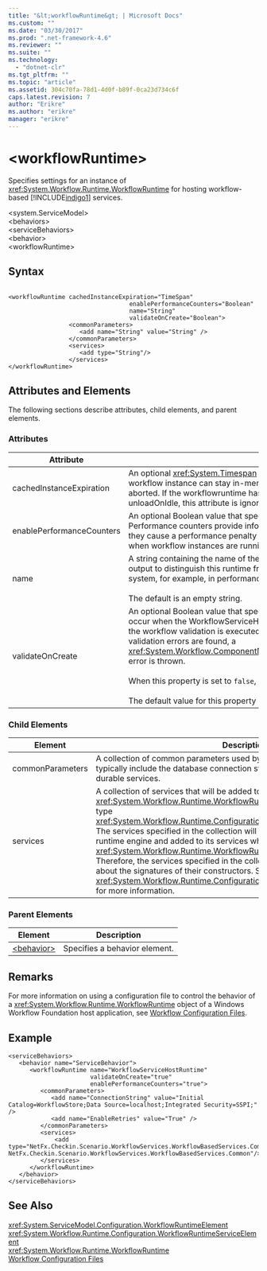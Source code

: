 ```yaml
---
title: "&lt;workflowRuntime&gt; | Microsoft Docs"
ms.custom: ""
ms.date: "03/30/2017"
ms.prod: ".net-framework-4.6"
ms.reviewer: ""
ms.suite: ""
ms.technology: 
  - "dotnet-clr"
ms.tgt_pltfrm: ""
ms.topic: "article"
ms.assetid: 304c70fa-78d1-4d0f-b89f-0ca23d734c6f
caps.latest.revision: 7
author: "Erikre"
ms.author: "erikre"
manager: "erikre"
---
```

# &lt;workflowRuntime&gt;
Specifies settings for an instance of <xref:System.Workflow.Runtime.WorkflowRuntime> for hosting workflow-based [!INCLUDE[indigo1](../../../../../includes/indigo1-md.md)] services.  
  
 \<system.ServiceModel>  
\<behaviors>  
\<serviceBehaviors>  
\<behavior>  
\<workflowRuntime>  
  
## Syntax  
  
```  
  
<workflowRuntime cachedInstanceExpiration="TimeSpan"  
                                  enablePerformanceCounters="Boolean"  
                                  name="String"  
                                  validateOnCreate="Boolean">  
                 <commonParameters>  
                    <add name="String" value="String" />  
                 </commonParameters>  
                 <services>  
                    <add type="String"/>  
                 </services>  
</workflowRuntime>  
```  
  
## Attributes and Elements  
 The following sections describe attributes, child elements, and parent elements.  
  
### Attributes  
  
|Attribute|Description|  
|---------------|-----------------|  
|cachedInstanceExpiration|An optional <xref:System.Timespan> value that specifies the maximum duration a workflow instance can stay in-memory in idle state before it is forcefully unloaded or aborted. If the workflowruntime has `PersistenceService` which performs unloadOnIdle, this attribute is ignored.|  
|enablePerformanceCounters|An optional Boolean value that specifies whether performance counters are enabled. Performance counters provide information on various workflow-related statistics, but they cause a performance penalty when the workflow runtime engine starts, and when workflow instances are running. The default value is `true`.|  
|name|A string containing the name of the workflow runtime engine. The name is used in output to distinguish this runtime from other runtimes that may be running on the system, for example, in performance counters.<br /><br /> The default is an empty string.|  
|validateOnCreate|An optional Boolean value that specifies whether validation of workflow definition will occur when the WorkflowServiceHost is opened.  When this attribute is set to `true`, the workflow validation is executed every time `WorkflowServiceHost.Open` is called. If validation errors are found, a <xref:System.Workflow.ComponentModel.Compiler.WorkflowValidationFailedException> error is thrown.<br /><br /> When this property is set to `false`, no Workflow definition validation will happen.<br /><br /> The default value for this property is `true`.|  
  
### Child Elements  
  
|Element|Description|  
|-------------|-----------------|  
|commonParameters|A collection of common parameters used by services. This collection will typically include the database connection string that might be shared by durable services.|  
|services|A collection of services that will be added to the <xref:System.Workflow.Runtime.WorkflowRuntime> engine. The elements are of type <xref:System.Workflow.Runtime.Configuration.WorkflowRuntimeServiceElement>.  The services specified in the collection will be initialized by the workflow runtime engine and added to its services when the appropriate <xref:System.Workflow.Runtime.WorkflowRuntime> constructor is called. Therefore, the services specified in the collection must follow certain rules about the signatures of their constructors. See <xref:System.Workflow.Runtime.Configuration.WorkflowRuntimeServiceElement> for more information.|  
  
### Parent Elements  
  
|Element|Description|  
|-------------|-----------------|  
|[\<behavior>](../../../../../docs/framework/configuring-apps/file-schema/wcf/behavior-of-endpointbehaviors.md)|Specifies a behavior element.|  
  
## Remarks  
 For more information on using a configuration file to control the behavior of a <xref:System.Workflow.Runtime.WorkflowRuntime> object of a Windows Workflow Foundation host application, see [Workflow Configuration Files](http://msdn.microsoft.com/en-us/ada4bb90-6c9d-4f3d-a9d0-b559bb0f9909).  
  
## Example  
  
```  
<serviceBehaviors>  
   <behavior name="ServiceBehavior">  
      <workflowRuntime name="WorkflowServiceHostRuntime"  
                       validateOnCreate="true"  
                       enablePerformanceCounters="true">  
         <commonParameters>  
            <add name="ConnectionString" value="Initial Catalog=WorkflowStore;Data Source=localhost;Integrated Security=SSPI;" />  
            <add name="EnableRetries" value="True" />  
         </commonParameters>  
         <services>  
             <add type="NetFx.Checkin.Scenario.WorkflowServices.WorkflowBasedServices.Common.TestPersistenceService.FilePersistenceService, NetFx.Checkin.Scenario.WorkflowServices.WorkflowBasedServices.Common"/>  
         </services>  
      </workflowRuntime>  
   </behavior>  
</serviceBehaviors>  
```  
  
## See Also  
 <xref:System.ServiceModel.Configuration.WorkflowRuntimeElement>   
 <xref:System.Workflow.Runtime.Configuration.WorkflowRuntimeServiceElement>   
 <xref:System.Workflow.Runtime.WorkflowRuntime>   
 [Workflow Configuration Files](http://msdn.microsoft.com/en-us/ada4bb90-6c9d-4f3d-a9d0-b559bb0f9909)